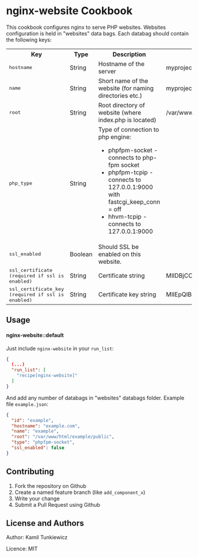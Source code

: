 nginx-website Cookbook
=================
This cookbook configures nginx to serve PHP websites.
Websites configuration is held in "websites" data bags. Each databag should contain the following keys:

<table>
  <tr>
    <th>Key</th>
    <th>Type</th>
    <th>Description</th>
    <th>Example</th>
  </tr>
  <tr>
    <td><tt>hostname</tt></td>
    <td>String</td>
    <td>Hostname of the server</td>
    <td>myproject.dev</td>
  </tr>
  <tr>
    <td><tt>name</tt></td>
    <td>String</td>
    <td>Short name of the website (for naming directories etc.)</td>
    <td>myproject</td>
  </tr>
  <tr>
    <td><tt>root</tt></td>
    <td>String</td>
    <td>Root directory of website (where index.php is located)</td>
    <td>/var/www/html/myproject/public</td>
  </tr>
  <tr>
    <td><tt>php_type</tt></td>
    <td>String</td>
    <td>Type of connection to php engine:
      <ul>
        <li>phpfpm-socket - connects to php-fpm socket</li>
        <li>phpfpm-tcpip - connects to 127.0.0.1:9000 with fastcgi_keep_conn = off</li>
        <li>hhvm-tcpip - connects to 127.0.0.1:9000</li>
      </ul>
    </td>
    <td></td>
  </tr>
  <tr>
    <td><tt>ssl_enabled</tt></td>
    <td>Boolean</td>
    <td>Should SSL be enabled on this website.</td>
    <td></td>
  </tr>
  <tr>
    <td><tt>ssl_certificate (required if ssl is enabled)</tt></td>
    <td>String</td>
    <td>Certificate string</td>
    <td>MIIDBjCCAe40CxkI(...)CirgpSN7nNNd2ueCeg==</td>
  </tr>
  <tr>
    <td><tt>ssl_certificate_key (required if ssl is enabled)</tt></td>
    <td>String</td>
    <td>Certificate key string</td>
    <td>MIIEpQIBAAKCAQEA9wa(...)YV9254alIILxlAOjzJPTeb/BT2qI=</td>
  </tr>
</table>

Usage
-----

#### nginx-website::default
Just include `nginx-website` in your `run_list`:

```json
{
  (...)
  "run_list": [
    "recipe[nginx-website]"
  ]
}
```

And add any number of databags in "websites" databags folder. Example file `example.json`:
```json
{
  "id": "example",
  "hostname": "example.com",
  "name": "example",
  "root": "/var/www/html/example/public",
  "type": "phpfpm-socket",
  "ssl_enabled": false
}
```

Contributing
------------

1. Fork the repository on Github
2. Create a named feature branch (like `add_component_x`)
3. Write your change
4. Submit a Pull Request using Github

License and Authors
-------------------

Author: Kamil Tunkiewicz

Licence: MIT
